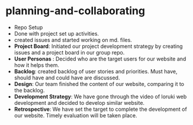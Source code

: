 
# planning-and-collaborating

- Repo Setup
- Done with project set up activities.
- created issues and started working on md. files.
- **Project Board**: Initiated our project development strategy by creating issues
  and a project board in our group repo.
- **User Personas** : Decided who are the target users for our website and how
  it helps them.
- **Backlog**: created backlog of user stories and priorities. Must have, should
  have and could have are discussed.
- **Design**: Our team finished  the content of our website, comparing it to the
  backlog.
- **Development Strategy**: We have gone through the video of loruki web development
  and decided to develop similar website.
- **Retrospective**: We have set the target to complete the development of our website.
  Timely evaluation will be taken place.
